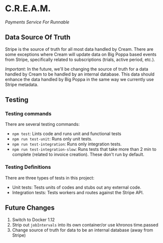 # C.R.E.A.M.

*Payments Service For Runnable*

## Data Source Of Truth

Stripe is the source of truth for all most data handled by Cream. There are some
exceptions where Cream will update data on Big Poppa based events from Stripe,
specifically related to subscriptions (trials, active period, etc.).

_Important_: In the future, we'll be changing the source of truth for a data
handled by Cream to be handled by an internal database. This data should enhance
the data handled by Big Poppa in the same way we currently use Stripe metadata.

## Testing

### Testing commands

There are several testing commands:

- `npm test`: Lints code and runs unit and functional tests
- `npm run test-unit`: Runs only unit tests.
- `npm run test-integration`: Runs only integration tests.
- `npm run test-integration-slow`: Runs tests that take more than 2 min to complete (related to invoice creation). These don't run by default.

### Testing Definitions

There are three types of tests in this project:

- Unit tests: Tests units of codes and stubs out any external code.
- Integration tests: Tests workers and routes against the Stripe API.

## Future Changes

1. Switch to Docker 1.12
1. Strip out `jobIntervals` into its own container/or use khronos time.passed
1. Change source of truth for data to be an internal database (away from Stripe)
